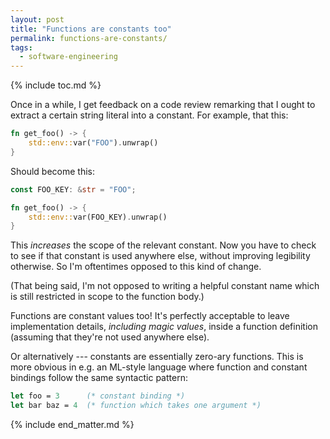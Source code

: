 ```yaml
---
layout: post
title: "Functions are constants too"
permalink: functions-are-constants/
tags:
  - software-engineering
---
```


{% include toc.md %}

Once in a while, I get feedback on a code review remarking that I ought to extract a certain string literal into a constant. For example, that this:

```rust
fn get_foo() -> {
    std::env::var("FOO").unwrap()
}
```

Should become this:

```rust
const FOO_KEY: &str = "FOO";

fn get_foo() -> {
    std::env::var(FOO_KEY).unwrap()
}
```

This *increases* the scope of the relevant constant. Now you have to check to see if that constant is used anywhere else, without improving legibility otherwise. So I'm oftentimes opposed to this kind of change.

(That being said, I'm not opposed to writing a helpful constant name which is still restricted in scope to the function body.)

Functions are constant values too! It's perfectly acceptable to leave implementation details, *including magic values*, inside a function definition (assuming that they're not used anywhere else).

Or alternatively --- constants are essentially zero-ary functions. This is more obvious in e.g. an ML-style language where function and constant bindings follow the same syntactic pattern:

```ocaml
let foo = 3      (* constant binding *)
let bar baz = 4  (* function which takes one argument *)
```

{% include end_matter.md %}
